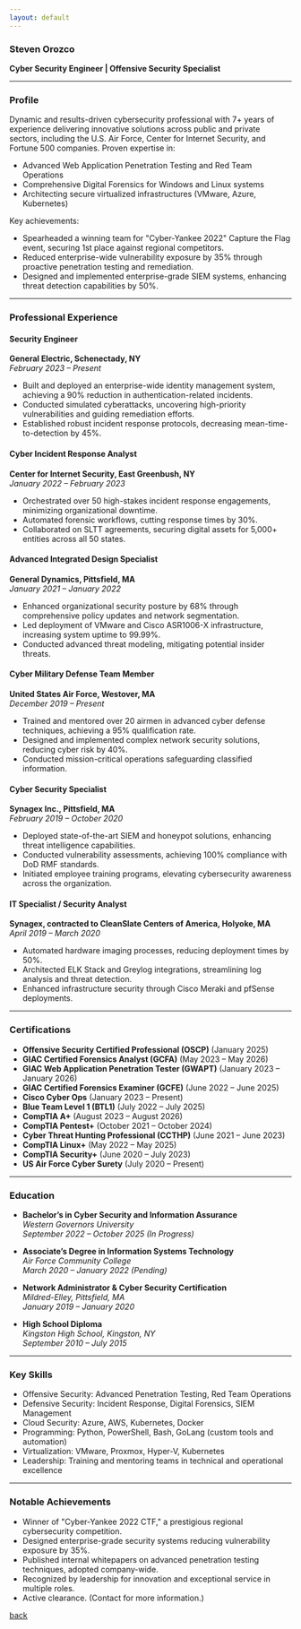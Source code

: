 ```yaml
---
layout: default
---
```


### **Steven Orozco**  
**Cyber Security Engineer | Offensive Security Specialist**

---

### **Profile**
Dynamic and results-driven cybersecurity professional with 7+ years of experience delivering innovative solutions across public and private sectors, including the U.S. Air Force, Center for Internet Security, and Fortune 500 companies. Proven expertise in:

- Advanced Web Application Penetration Testing and Red Team Operations
- Comprehensive Digital Forensics for Windows and Linux systems
- Architecting secure virtualized infrastructures (VMware, Azure, Kubernetes)

Key achievements:
- Spearheaded a winning team for "Cyber-Yankee 2022" Capture the Flag event, securing 1st place against regional competitors.
- Reduced enterprise-wide vulnerability exposure by 35% through proactive penetration testing and remediation.
- Designed and implemented enterprise-grade SIEM systems, enhancing threat detection capabilities by 50%.

---

### **Professional Experience**

#### **Security Engineer**  
**General Electric, Schenectady, NY**  
*February 2023 – Present*
- Built and deployed an enterprise-wide identity management system, achieving a 90% reduction in authentication-related incidents.
- Conducted simulated cyberattacks, uncovering high-priority vulnerabilities and guiding remediation efforts.
- Established robust incident response protocols, decreasing mean-time-to-detection by 45%.

#### **Cyber Incident Response Analyst**  
**Center for Internet Security, East Greenbush, NY**  
*January 2022 – February 2023*
- Orchestrated over 50 high-stakes incident response engagements, minimizing organizational downtime.
- Automated forensic workflows, cutting response times by 30%.
- Collaborated on SLTT agreements, securing digital assets for 5,000+ entities across all 50 states.

#### **Advanced Integrated Design Specialist**  
**General Dynamics, Pittsfield, MA**  
*January 2021 – January 2022*
- Enhanced organizational security posture by 68% through comprehensive policy updates and network segmentation.
- Led deployment of VMware and Cisco ASR1006-X infrastructure, increasing system uptime to 99.99%.
- Conducted advanced threat modeling, mitigating potential insider threats.

#### **Cyber Military Defense Team Member**  
**United States Air Force, Westover, MA**  
*December 2019 – Present*
- Trained and mentored over 20 airmen in advanced cyber defense techniques, achieving a 95% qualification rate.
- Designed and implemented complex network security solutions, reducing cyber risk by 40%.
- Conducted mission-critical operations safeguarding classified information.

#### **Cyber Security Specialist**  
**Synagex Inc., Pittsfield, MA**  
*February 2019 – October 2020*
- Deployed state-of-the-art SIEM and honeypot solutions, enhancing threat intelligence capabilities.
- Conducted vulnerability assessments, achieving 100% compliance with DoD RMF standards.
- Initiated employee training programs, elevating cybersecurity awareness across the organization.

#### **IT Specialist / Security Analyst**  
**Synagex, contracted to CleanSlate Centers of America, Holyoke, MA**  
*April 2019 – March 2020*
- Automated hardware imaging processes, reducing deployment times by 50%.
- Architected ELK Stack and Greylog integrations, streamlining log analysis and threat detection.
- Enhanced infrastructure security through Cisco Meraki and pfSense deployments.

---

### **Certifications**
- **Offensive Security Certified Professional (OSCP)** (January 2025)
- **GIAC Certified Forensics Analyst (GCFA)** (May 2023 – May 2026)
- **GIAC Web Application Penetration Tester (GWAPT)** (January 2023 – January 2026)
- **GIAC Certified Forensics Examiner (GCFE)** (June 2022 – June 2025)
- **Cisco Cyber Ops** (January 2023 – Present)
- **Blue Team Level 1 (BTL1)** (July 2022 – July 2025)
- **CompTIA A+** (August 2023 – August 2026)
- **CompTIA Pentest+** (October 2021 – October 2024)
- **Cyber Threat Hunting Professional (CCTHP)** (June 2021 – June 2023)
- **CompTIA Linux+** (May 2022 – May 2025)
- **CompTIA Security+** (June 2020 – July 2023)
- **US Air Force Cyber Surety** (July 2020 – Present)

---

### **Education**
- **Bachelor’s in Cyber Security and Information Assurance**  
*Western Governors University*  
*September 2022 – October 2025 (In Progress)*

- **Associate’s Degree in Information Systems Technology**  
*Air Force Community College*  
*March 2020 – January 2022 (Pending)*

- **Network Administrator & Cyber Security Certification**  
*Mildred-Elley, Pittsfield, MA*  
*January 2019 – January 2020*

- **High School Diploma**  
*Kingston High School, Kingston, NY*  
*September 2010 – July 2015*

---

### **Key Skills**
- Offensive Security: Advanced Penetration Testing, Red Team Operations
- Defensive Security: Incident Response, Digital Forensics, SIEM Management
- Cloud Security: Azure, AWS, Kubernetes, Docker
- Programming: Python, PowerShell, Bash, GoLang (custom tools and automation)
- Virtualization: VMware, Proxmox, Hyper-V, Kubernetes
- Leadership: Training and mentoring teams in technical and operational excellence

---

### **Notable Achievements**
- Winner of "Cyber-Yankee 2022 CTF," a prestigious regional cybersecurity competition.
- Designed enterprise-grade security systems reducing vulnerability exposure by 35%.
- Published internal whitepapers on advanced penetration testing techniques, adopted company-wide.
- Recognized by leadership for innovation and exceptional service in multiple roles.
- Active clearance. (Contact for more information.)



[back](./)
